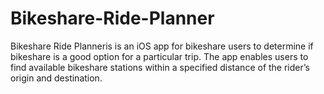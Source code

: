 # Bikeshare-Ride-Planner
Bikeshare Ride Planneris is an iOS app for bikeshare users to determine if bikeshare is a good option for a particular trip. The app enables users to find available bikeshare stations within a specified distance of the rider’s origin and destination.
